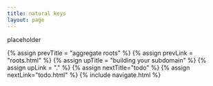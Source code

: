```yaml
---
title: natural keys
layout: page
---
```


placeholder

{% assign prevTitle = "aggregate roots" %}
{% assign prevLink = "roots.html" %}
{% assign upTitle = "building your subdomain" %}
{% assign upLink = "." %}
{% assign nextTitle="todo" %}
{% assign nextLink="todo.html" %}
{% include navigate.html %}

